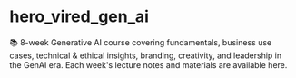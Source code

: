 # hero_vired_gen_ai
📚 8-week Generative AI course covering fundamentals, business use cases, technical &amp; ethical insights, branding, creativity, and leadership in the GenAI era. Each week's lecture notes and materials are available here.
